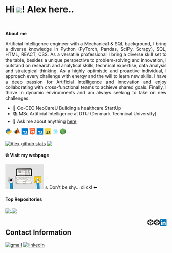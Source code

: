 # Hi <img src="https://media.giphy.com/media/hvRJCLFzcasrR4ia7z/giphy.gif" width="30px">! Alex here..
<br />


**About me**

<p align="justify">Artificial Intelligence engineer with a Mechanical & SQL background, I bring a diverse knowledge in Python (PyTorch, Pandas, SciPy, Scrapy), SQL, HTML, REACT, CSS. As a versatile professional I bring a diverse skill set to the table, besides a unique perspective to problem-solving and innovation, I outstand on research and analytical skills, technical expertise, data analysis and strategical thinking. 
As a highly optimistic and proactive individual, I approach every challenge with energy and the will to learn new skills. I have a deep passion for Artificial Intelligence and innovation and enjoy collaborating with cross-functional teams to achieve shared goals. Finally, I thrive in dynamic environments and am always seeking to take on new challenges.</p>

- 💼 Co-CEO NeoCareU Building a healthcare StartUp
- 📚 MSc Artificial Intelligence at DTU (Denmark Technical University)
- 💬 Ask me about anything [here](https://github.com/AlexAbades/alexabades/issues)


<code><img height="20" alt="javascript" src="./assets/python.png"></code>
<code><img height="20" alt="javascript" src="./assets/matlab.png"></code>
<code><img height="20" alt="typescript" src="https://raw.githubusercontent.com/github/explore/80688e429a7d4ef2fca1e82350fe8e3517d3494d/topics/typescript/typescript.png"></code>
<code><img height="20" alt="javascript" src="./assets/html.png"></code>
<code><img height="20" alt="typescript" src="https://raw.githubusercontent.com/github/explore/80688e429a7d4ef2fca1e82350fe8e3517d3494d/topics/typescript/typescript.png"></code>
<code><img height="20" alt="javascript" src="https://raw.githubusercontent.com/github/explore/80688e429a7d4ef2fca1e82350fe8e3517d3494d/topics/javascript/javascript.png"></code>
<code><img height="20" alt="react" src="https://raw.githubusercontent.com/github/explore/80688e429a7d4ef2fca1e82350fe8e3517d3494d/topics/react/react.png"></code>
<code><img height="20" alt="nodejs" src="https://raw.githubusercontent.com/github/explore/80688e429a7d4ef2fca1e82350fe8e3517d3494d/topics/nodejs/nodejs.png"></code>    

<a href="https://github.com/anuraghazra/github-readme-stats"><img align="center" src="https://github-readme-stats.vercel.app/api?username=alexabades&title_color=2f80ed&show_icons=true&icon_color=4c71f2&include_all_commits=true&theme=buefy&hide_border=true" alt="Alex github stats" /></a> <a href="https://github.com/anuraghazra/github-readme-stats"><img align="center" src="https://github-readme-stats.vercel.app/api/top-langs/?username=alexabades&theme=buefy&hide_border=true&title_color=2f80ed" /></a> 

#### 🌐 Visit my webpage 

<img href="https://alexabades.github.io/" src="./assets/webgif.gif" width="120px">  
🔝 Don't be shy... click!
⬅

#### Top Repositories

<!-- Extra repositories names -->
<a href="https://github.com/AlexAbades/alexabades.github.io">
  <img align="center" src="https://github-readme-stats.vercel.app/api/pin/?username=alexabades&repo=github-readme-stats&theme=default_repocard" />
</a>
<a href="https://github.com/AlexAbades/Nerve_segmentation">
  <img align="center" src="https://github-readme-stats.vercel.app/api/pin/?username=alexabades&repo=anuraghazra.github.io&theme=default_repocard" />
</a>

<br />
<br />
<!-- Icons -->
<a href="https://www.linkedin.com/in/alexabades/">
  <img align="right" alt="Alex Abades | LinkedIn" width="21px" src="./assets/linkedin_log.webp" />
</a>
<a href="https://codesandbox.io/u/anuraghazra">
  <img align="right" alt="Anurag Hazra | CodeSandbox" width="20px" src="https://raw.githubusercontent.com/anuraghazra/anuraghazra/master/assets/codesandbox.svg" />
</a>

<a href=(mailto:abadesalex31@gmail.com)>
  <img align="right" alt="Anurag Hazra | CodeSandbox" width="20px" src="https://raw.githubusercontent.com/anuraghazra/anuraghazra/master/assets/codesandbox.svg" />
</a>

## Contact Information 
<!-- Contact Information -->
[![gmail](https://img.shields.io/badge/Gmail-D14836?style=for-the-badge&logo=gmail&logoColor=white)](mailto:abadesalex31@gmail.com) 
[![linkedin](https://img.shields.io/badge/LinkedIn-0077B5?style=for-the-badge&logo=linkedin&logoColor=white)](https://www.linkedin.com/in/alexabades/)